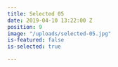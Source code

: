```yaml
---
title: Selected 05
date: 2019-04-10 13:22:00 Z
position: 9
image: "/uploads/selected-05.jpg"
is-featured: false
is-selected: true

---
```

